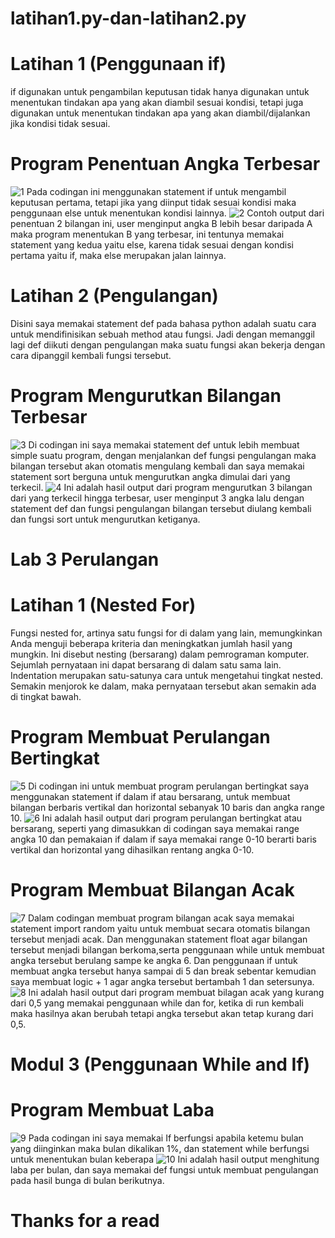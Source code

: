 # latihan1.py-dan-latihan2.py
# Latihan 1 (Penggunaan if)

if digunakan untuk pengambilan keputusan tidak hanya digunakan untuk menentukan tindakan apa yang akan diambil sesuai kondisi, tetapi juga digunakan untuk menentukan tindakan apa yang akan diambil/dijalankan jika kondisi tidak sesuai.

# Program Penentuan Angka Terbesar
![1](https://user-images.githubusercontent.com/115986870/203919184-c25007b1-401e-4837-8202-0ca5f4729f98.png)
Pada codingan ini menggunakan statement if untuk mengambil keputusan pertama, tetapi jika yang diinput tidak sesuai kondisi maka penggunaan else untuk menentukan kondisi lainnya.
![2](https://user-images.githubusercontent.com/115986870/203920028-d7a7d490-a7de-43c9-8c1e-96f8074706b9.png)
Contoh output dari penentuan 2 bilangan ini, user menginput angka B lebih besar daripada A maka program menentukan B yang terbesar, ini tentunya memakai statement yang kedua yaitu else, karena tidak sesuai dengan kondisi pertama yaitu if, maka else merupakan jalan lainnya.

# Latihan 2 (Pengulangan)

Disini saya memakai statement def pada bahasa python adalah suatu cara untuk mendifinisikan sebuah method atau fungsi. Jadi dengan memanggil lagi def diikuti dengan pengulangan maka suatu fungsi akan bekerja dengan cara dipanggil kembali fungsi tersebut.

# Program Mengurutkan Bilangan Terbesar
![3](https://user-images.githubusercontent.com/115986870/203920508-65f9503e-297d-41e5-831c-09c3f1d8a09a.png)
Di codingan ini saya memakai statement def untuk lebih membuat simple suatu program, dengan menjalankan def fungsi pengulangan maka bilangan tersebut akan otomatis mengulang kembali dan saya memakai statement sort berguna untuk mengurutkan angka dimulai dari yang terkecil.
![4](https://user-images.githubusercontent.com/115986870/203920652-fe37375c-c322-48e1-ae6e-4e5dad4ff036.png)
Ini adalah hasil output dari program mengurutkan 3 bilangan dari yang terkecil hingga terbesar, user menginput 3 angka lalu dengan statement def dan fungsi pengulangan bilangan tersebut diulang kembali dan fungsi sort untuk mengurutkan ketiganya.

# Lab 3 Perulangan

# Latihan 1 (Nested For)
Fungsi nested for, artinya satu fungsi for di dalam yang lain, memungkinkan Anda menguji beberapa kriteria dan meningkatkan jumlah hasil yang mungkin. Ini disebut nesting (bersarang) dalam pemrograman komputer. Sejumlah pernyataan ini dapat bersarang di dalam satu sama lain. Indentation merupakan satu-satunya cara untuk mengetahui tingkat nested. Semakin menjorok ke dalam, maka pernyataan tersebut akan semakin ada di tingkat bawah.

# Program Membuat Perulangan Bertingkat
![5](https://user-images.githubusercontent.com/115986870/203921021-b6f90b89-7e4c-4238-9ff9-2646a9826272.png)
Di codingan ini untuk membuat program perulangan bertingkat saya menggunakan statement if dalam if atau bersarang, untuk membuat bilangan berbaris vertikal dan horizontal sebanyak 10 baris dan angka range 10.
![6](https://user-images.githubusercontent.com/115986870/203921215-9a345282-d4a3-4955-bb2a-7c3a00c2e04c.png)
Ini adalah hasil output dari program perulangan bertingkat atau bersarang, seperti yang dimasukkan di codingan saya memakai range angka 10 dan pemakaian if dalam if saya memakai range 0-10 berarti baris vertikal dan horizontal yang dihasilkan rentang angka 0-10.

# Program Membuat Bilangan Acak
![7](https://user-images.githubusercontent.com/115986870/203921418-c184e092-dbfa-48fd-9e84-433866f6b06f.png)
Dalam codingan membuat program bilangan acak saya memakai statement import random yaitu untuk membuat secara otomatis bilangan tersebut menjadi acak. Dan menggunakan statement float agar bilangan tersebut menjadi bilangan berkoma,serta penggunaan while untuk membuat angka tersebut berulang sampe ke angka 6. Dan penggunaan if untuk membuat angka tersebut hanya sampai di 5 dan break sebentar kemudian saya membuat logic + 1 agar angka tersebut bertambah 1 dan setersunya.
![8](https://user-images.githubusercontent.com/115986870/203921570-e3c3969f-c4fb-4bbc-b493-d1160e3bc453.png)
Ini adalah hasil output dari program membuat bilagan acak yang kurang dari 0,5 yang memakai penggunaan while dan for, ketika di run kembali maka hasilnya akan berubah tetapi angka tersebut akan tetap kurang dari 0,5.

# Modul 3 (Penggunaan While and If)
# Program Membuat Laba
![9](https://user-images.githubusercontent.com/115986870/203921814-e576d819-8fb6-45e4-8271-91c87b807351.png)
Pada codingan ini saya memakai If berfungsi apabila ketemu bulan yang diinginkan maka bulan dikalikan 1%, dan statement while berfungsi untuk menentukan bulan keberapa
![10](https://user-images.githubusercontent.com/115986870/203921974-2814beac-6c7a-42d8-ad98-926244b4314d.png)
Ini adalah hasil output menghitung laba per bulan, dan saya memakai def fungsi untuk membuat pengulangan pada hasil bunga di bulan berikutnya.

# Thanks for a read

